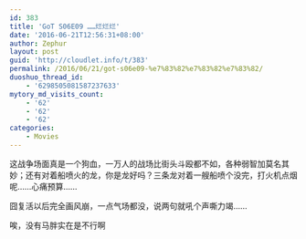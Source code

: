 ```yaml
---
id: 383
title: 'GoT S06E09 ……烂烂烂'
date: '2016-06-21T12:56:31+08:00'
author: Zephur
layout: post
guid: 'http://cloudlet.info/t/383'
permalink: /2016/06/21/got-s06e09-%e7%83%82%e7%83%82%e7%83%82/
duoshuo_thread_id:
    - '6298505081587237633'
mytory_md_visits_count:
    - '62'
    - '62'
    - '62'
categories:
    - Movies
---
```


这战争场面真是一个狗血，一万人的战场比街头斗殴都不如，各种弱智加莫名其妙；还有对着船喷火的龙，你是龙好吗？三条龙对着一艘船喷个没完，打火机点烟呢……心痛预算……

囧复活以后完全画风崩，一点气场都没，说两句就吼个声嘶力竭……

唉，没有马胖实在是不行啊